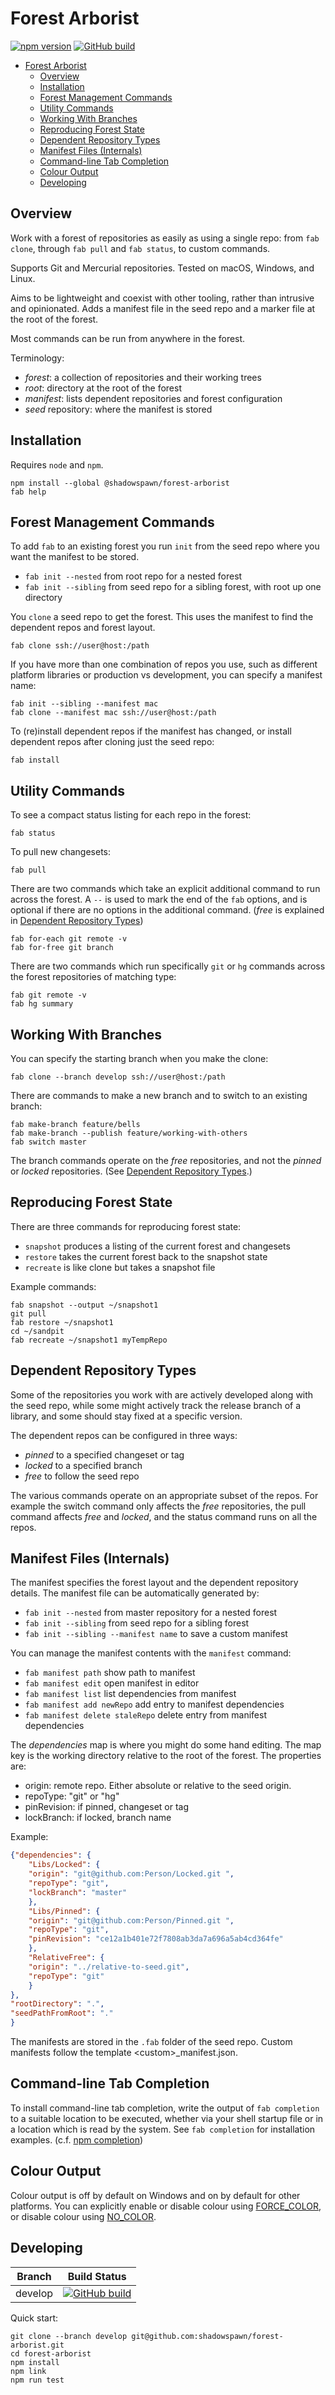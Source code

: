 # Forest Arborist

[![npm version](https://img.shields.io/npm/v/@shadowspawn/forest-arborist.svg)](https://www.npmjs.com/package/@shadowspawn/forest-arborist)
[![GitHub build](https://github.com/shadowspawn/forest-arborist/workflows/build/badge.svg)](https://github.com/shadowspawn/forest-arborist/actions?query=workflow%3Abuild+branch%3Amaster)

- [Forest Arborist](#forest-arborist)
    - [Overview](#overview)
    - [Installation](#installation)
    - [Forest Management Commands](#forest-management-commands)
    - [Utility Commands](#utility-commands)
    - [Working With Branches](#working-with-branches)
    - [Reproducing Forest State](#reproducing-forest-state)
    - [Dependent Repository Types](#dependent-repository-types)
    - [Manifest Files (Internals)](#manifest-files-internals)
    - [Command-line Tab Completion](#command-line-tab-completion)
    - [Colour Output](#colour-output)
    - [Developing](#developing)

## Overview

Work with a forest of repositories as easily as using a single repo: from `fab clone`, through `fab pull` and `fab status`, to custom commands.

Supports Git and Mercurial repositories. Tested on macOS, Windows, and Linux.

Aims to be lightweight and coexist with other tooling, rather than intrusive and opinionated. Adds a manifest file in the seed repo and a marker file at the root of the forest.

Most commands can be run from anywhere in the forest.

Terminology:

- _forest_: a collection of repositories and their working trees
- _root_: directory at the root of the forest
- _manifest_: lists dependent repositories and forest configuration
- _seed_ repository: where the manifest is stored

## Installation

Requires `node` and `npm`.

    npm install --global @shadowspawn/forest-arborist
    fab help

## Forest Management Commands

To add `fab` to an existing forest you run `init` from the seed repo where you want the manifest to be stored.

- `fab init --nested` from root repo for a nested forest
- `fab init --sibling` from seed repo for a sibling forest, with root up one directory

You `clone` a seed repo to get the forest. This uses the manifest to find the dependent repos and forest layout.

    fab clone ssh://user@host:/path

If you have more than one combination of repos you use, such as different
platform libraries or production vs development, you can specify a manifest name:

    fab init --sibling --manifest mac
    fab clone --manifest mac ssh://user@host:/path

To (re)install dependent repos if the manifest has changed, or install dependent repos after cloning just the seed repo:

    fab install

## Utility Commands

To see a compact status listing for each repo in the forest:

    fab status

To pull new changesets:

    fab pull

There are two commands which take an explicit additional command to run across the forest. A `--` is used to mark the end of the `fab` options, and is optional if there are no options in the additional command. (_free_ is explained in [Dependent Repository Types](#dependent-repository-types))

    fab for-each git remote -v
    fab for-free git branch

There are two commands which run specifically `git` or `hg` commands across the forest repositories of matching type:

    fab git remote -v
    fab hg summary

## Working With Branches

You can specify the starting branch when you make the clone:

    fab clone --branch develop ssh://user@host:/path

There are commands to make a new branch and to switch to an existing branch:

    fab make-branch feature/bells
    fab make-branch --publish feature/working-with-others
    fab switch master

The branch commands operate on the _free_ repositories, and not the _pinned_ or _locked_ repositories. (See [Dependent Repository Types](#dependent-repository-types).)

## Reproducing Forest State

There are three commands for reproducing forest state:

- `snapshot` produces a listing of the current forest and changesets
- `restore` takes the current forest back to the snapshot state
- `recreate` is like clone but takes a snapshot file

Example commands:

    fab snapshot --output ~/snapshot1
    git pull
    fab restore ~/snapshot1
    cd ~/sandpit
    fab recreate ~/snapshot1 myTempRepo

## Dependent Repository Types

Some of the repositories you work with are actively developed along with the seed repo,
while some might actively track the release branch of a library, and some should stay fixed
at a specific version.

The dependent repos can be configured in three ways:

- _pinned_ to a specified changeset or tag
- _locked_ to a specified branch
- _free_ to follow the seed repo

The various commands operate on an appropriate subset of the repos. For example
the switch command only affects the _free_ repositories, the pull command affects
_free_ and _locked_, and the status command runs on all the repos.

## Manifest Files (Internals)

The manifest specifies the forest layout and the dependent repository details. The manifest file can be automatically generated by:

- `fab init --nested` from master repository for a nested forest
- `fab init --sibling` from seed repo for a sibling forest
- `fab init --sibling --manifest name` to save a custom manifest

You can manage the manifest contents with the `manifest` command:

- `fab manifest path` show path to manifest
- `fab manifest edit` open manifest in editor
- `fab manifest list` list dependencies from manifest
- `fab manifest add newRepo` add entry to manifest dependencies
- `fab manifest delete staleRepo` delete entry from manifest dependencies

The _dependencies_ map is where you might do some hand editing. The map key
is the working directory relative to the root of the forest. The properties are:

- origin: remote repo. Either absolute or relative to the seed origin.
- repoType: "git" or "hg"
- pinRevision: if pinned, changeset or tag
- lockBranch: if locked, branch name

Example:

```json
{"dependencies": {
    "Libs/Locked": {
    "origin": "git@github.com:Person/Locked.git ",
    "repoType": "git",
    "lockBranch": "master"
    },
    "Libs/Pinned": {
    "origin": "git@github.com:Person/Pinned.git ",
    "repoType": "git",
    "pinRevision": "ce12a1b401e72f7808ab3da7a696a5ab4cd364fe"
    },
    "RelativeFree": {
    "origin": "../relative-to-seed.git",
    "repoType": "git"
    }
},
"rootDirectory": ".",
"seedPathFromRoot": "."
}
```

The manifests are stored in the `.fab` folder of the seed repo.
Custom manifests follow the template &lt;custom&gt;\_manifest.json.

## Command-line Tab Completion

To install command-line tab completion, write the output of `fab completion` to a suitable location to be executed, whether via your shell startup file or in a location which is read by the system. See `fab completion` for installation examples.
(c.f. [npm completion](https://docs.npmjs.com/cli/completion))

## Colour Output

Colour output is off by default on Windows and on by default for other platforms. You can explicitly enable or disable colour using [FORCE_COLOR](https://www.npmjs.com/package/chalk#chalksupportscolor), or disable colour using [NO_COLOR](http://no-color.org).

## Developing

| Branch | Build Status |
| --- | --- |
| develop | [![GitHub build](https://github.com/shadowspawn/forest-arborist/workflows/build/badge.svg?branch=develop)](https://github.com/shadowspawn/forest-arborist/actions?query=workflow%3Abuild+branch%3Adevelop) |

Quick start:

    git clone --branch develop git@github.com:shadowspawn/forest-arborist.git
    cd forest-arborist
    npm install
    npm link
    npm run test
